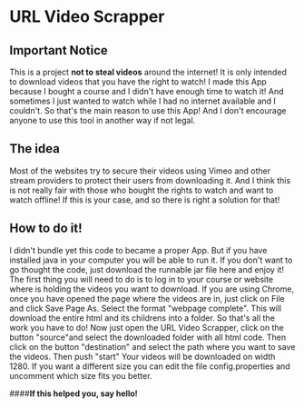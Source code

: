 # URL Video Scrapper

## Important Notice
This is a project **not to steal videos** around the internet! It is only intended to download
videos that you have the right to watch! I made this App because I bought a course and 
I didn't have enough time to watch it! And sometimes I just wanted to watch while I had
no internet available and I couldn't. So that's the main reason to use this App! 
And I don't encourage anyone to use this tool in another way if not legal.

## The idea 
Most of the websites try to secure their videos using Vimeo and other stream providers
to protect their users from downloading it. And I think this is not really fair with those
who bought the rights to watch and want to watch offline! If this is your case, and so there
is right a solution for that!

## How to do it!
I didn't bundle yet this code to became a proper App. But if you have installed java in your
computer you will be able to run it. If you don't want to go thought the code, just download
the runnable jar file here and enjoy it!
The first thing you will need to do is to log in to your course or website where is holding
the videos you want to download. If you are using Chrome, once you have opened the page
where the videos are in, just click on File and click Save Page As. Select the format 
"webpage complete". This will download the entire html and its childrens into a folder.
So that's all the work you have to do! Now just open the URL Video Scrapper, click on the
button "source"and select the downloaded folder with all html code. Then click on the button
"destination" and select the path where you want to save the videos. Then push "start"
Your videos will be downloaded on width 1280. If you want a different size you can edit the
file config.properties and uncomment which size fits you better.

####**If this helped you, say hello!**

